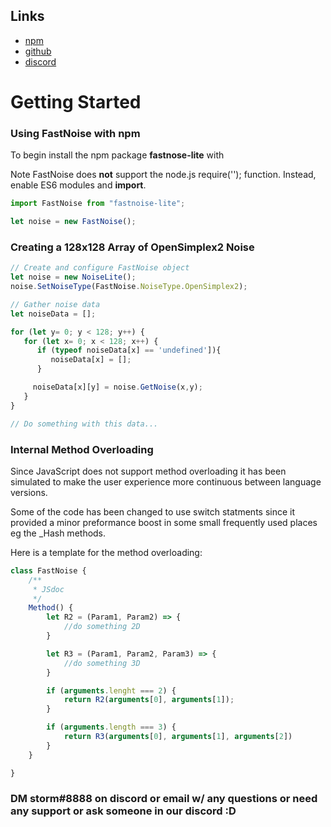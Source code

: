 ## Links

* [npm](https://www.npmjs.com/package/fastnoise-lite)
* [github](https://github.com/Auburn/FastNoiseLite)
* [discord](https://discord.gg/SHVaVfV)

# Getting Started

### Using FastNoise with npm

To begin install the npm package **fastnose-lite** with


Note FastNoise does **not** support the node.js require(''); function.
Instead, enable ES6 modules and **import**.

``` javascript
import FastNoise from "fastnoise-lite";

let noise = new FastNoise();
```

### Creating a 128x128 Array of OpenSimplex2 Noise

``` javascript
// Create and configure FastNoise object
let noise = new NoiseLite();
noise.SetNoiseType(FastNoise.NoiseType.OpenSimplex2);

// Gather noise data
let noiseData = [];

for (let y= 0; y < 128; y++) {
   for (let x= 0; x < 128; x++) {
      if (typeof noiseData[x] == 'undefined']){
         noiseData[x] = [];
      }

     noiseData[x][y] = noise.GetNoise(x,y);
   }
}

// Do something with this data...
```

### Internal Method Overloading

Since JavaScript does not support method overloading it has been simulated to make the user experience more continuous
between language versions.

Some of the code has been changed to use switch statments since it provided a minor preformance boost in some small 
frequently used places eg the _Hash methods.

Here is a template for the method overloading:

```javascript
class FastNoise {
    /**
     * JSdoc
     */
    Method() {
        let R2 = (Param1, Param2) => {
            //do something 2D
        }

        let R3 = (Param1, Param2, Param3) => {
            //do something 3D
        }

        if (arguments.lenght === 2) {
            return R2(arguments[0], arguments[1]);
        }

        if (arguments.length === 3) {
            return R3(arguments[0], arguments[1], arguments[2])
        }
    }

}

```

### DM storm#8888 on discord or email w/ any questions or need any support or ask someone in our discord :D